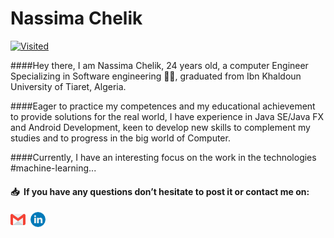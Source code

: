 # Nassima Chelik
[![Visited](http://hits.dwyl.com/nassimanana20@gmailcom/Chelik-Nassima/READMEmd.svg)](http://hits.dwyl.com/nassimanana20@gmailcom/Chelik-Nassima/READMEmd)

####Hey there, I am Nassima Chelik, 24 years old, a computer Engineer Specializing in Software engineering 👨‍🎓, graduated from Ibn Khaldoun University of Tiaret, Algeria.

####Eager to practice my competences and my educational achievement to provide solutions for the real world, I have experience in Java SE/Java FX and Android Development, keen to develop new skills to complement my studies and to progress in the big world of Computer.

####Currently, I have an interesting focus on the work in the technologies #machine-learning...

#### 📥 &nbsp;If you have any questions don’t hesitate to post it or contact me on:

[![E-Mail](https://github.com/Chelik-Nassima/Chelik-Nassima/blob/master/email.png)](https://mail.google.com/mail/u/0)&nbsp;&nbsp;[![LinkedIn](https://github.com/Chelik-Nassima/Chelik-Nassima/blob/master/linkedin.png)](https://www.linkedin.com/in/nassima-chelik-14820a159/)


